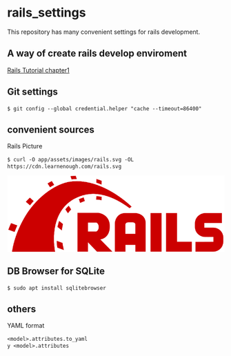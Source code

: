 # rails_settings

This repository has many convenient settings for rails development.

## A way of create rails develop enviroment
[Rails Tutorial chapter1](https://railstutorial.jp/chapters/beginning?version=6.0#cha-beginning)


## Git settings
```console:Terminal
$ git config --global credential.helper "cache --timeout=86400"
```

## convenient sources
Rails Picture
```console:Terminal
$ curl -O app/assets/images/rails.svg -OL https://cdn.learnenough.com/rails.svg
```
![Rails Picture](/rails.svg)

## DB Browser for SQLite
```console:Terminal
$ sudo apt install sqlitebrowser
```

## others

YAML format
```console:Terminal
<model>.attributes.to_yaml 
y <model>.attributes
```